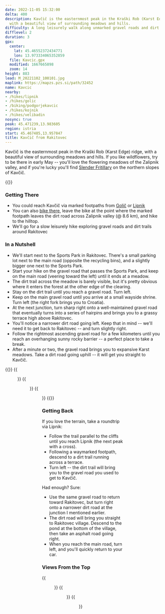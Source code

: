```yaml
---
date: 2022-11-05 15:32:00
delta: 400
description: Kavčič is the easternmost peak in the Kraški Rob (Karst Edge) ridge,
  with a beautiful view of surrounding meadows and hills.
difficulty: A long leisurely walk along unmarked gravel roads and dirt trails
difflevel: 2
duration: 3
gpx:
  center:
    lat: 45.46552372434771
    lon: 13.973334065352859
  file: Kavcic.gpx
  modified: 1667665898
  zoom: 14
height: 883
lead: M_20221102_100101.jpg
maplink: https://mapzs.pzs.si/path/32452
name: Kavcic
nearby:
- /hikes/lipnik
- /hikes/golic
- /biking/podgorjekavcic
- /hikes/kojnik
- /hikes/velibadin
nosync: true
peak: 45.471239,13.983605
region: istria
start: 45.467485,13.957847
title: Kavčič from Rakitovec
---
```

Kavčič is the easternmost peak in the Kraški Rob (Karst Edge) ridge, with a beautiful view of surrounding meadows and hills. If you like wildflowers, try to be there in early May -- you'll love the flowering meadows of the Zalipnik valley, and if you're lucky you'll find [Slender Fritillary](https://en.wikipedia.org/wiki/Fritillaria_orientalis) on the northern slopes of Kavčič.

{{<hike-details>}}

### Getting There

* You could reach Kavčič via marked footpaths from [Golič](../golic) or [Lipnik](../lipnik)
* You can also [bike there](../../biking/podgorjekavcic), leave the bike at the point where the marked footpath leaves the dirt road across Zalipnik valley (@ 8.6 km), and hike to the hilltop.
* We'll go for a slow leisurely hike exploring gravel roads and dirt trails around Rakitovec

### In a Nutshell

* We'll start next to the Sports Park in Rakitovec. There's a small parking lot next to the main road (opposite the recycling bins), and a slightly bigger one next to the Sports Park.
* Start your hike on the gravel road that passes the Sports Park, and keep on the main road (veering toward the left) until it ends at a meadow.
* The dirt trail across the meadow is barely visible, but it's pretty obvious where it enters the forest at the other edge of the clearing.
* Stay on the dirt trail until you reach a gravel road. Turn left.
* Keep on the main gravel road until you arrive at a small wayside shrine. Turn left (the right fork brings you to Croatia).
* At the next junction, turn sharp right onto a well-maintained gravel road that eventually turns into a series of hairpins and brings you to a grassy terrace high above Rakitovec.
* You'll notice a narrower dirt road going left. Keep that in mind -- we'll need it to get back to Rakitovec -- and turn slightly right.
* Follow the rightmost ascending gravel road for a few kilometers until you reach an overhanging sunny rocky barrier -- a perfect place to take a break.
* After a minute or two, the gravel road brings you to expansive Karst meadows. Take a dirt road going uphill -- it will get you straight to Kavčič.

{{<gallery>}}
{{<figure src="M_20221102_093331.jpg" caption="Terrace above Rakitovec">}}
{{<figure src="M_20221102_102820.jpg" caption="Rocky barrier">}}
{{<figure src="M_20221102_102836.jpg" caption="Break time ;)">}}
{{</gallery>}}

### Getting Back

If you love the terrain, take a roundtrip via Lipnik:

* Follow the trail parallel to the cliffs until you reach Lipnik (the next peak with a cross).
* Following a waymarked footpath, descend to a dirt trail running across a terrace.
* Turn left -- the dirt trail will bring you to the gravel road you used to get to Kavčič.

Had enough? Sure:

* Use the same gravel road to return toward Rakitovec, but turn right onto a narrower dirt road at the junction I mentioned earlier.
* The dirt road will bring you straight to Rakitovec village. Descend to the pond at the bottom of the village, then take an asphalt road going right.
* When you reach the main road, turn left, and you'll quickly return to your car.

### Views From the Top

{{<figure src="M_5_2521.JPG">}}
{{<figure src="Lipnik.jpg">}}
{{<figure src="Golic.jpg">}}
